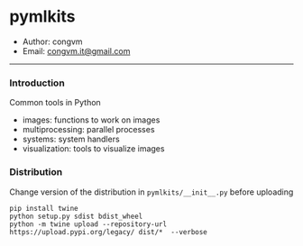 # pymlkits

* Author: congvm
* Email: congvm.it@gmail.com

---

### Introduction

Common tools in Python

* images: functions to work on images
* multiprocessing: parallel processes
* systems: system handlers
* visualization: tools to visualize images

### Distribution

Change version of the distribution in `pymlkits/__init__.py` before uploading 

```
pip install twine
python setup.py sdist bdist_wheel
python -m twine upload --repository-url https://upload.pypi.org/legacy/ dist/*  --verbose
```